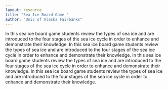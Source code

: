 ```yaml
---
layout: resource
title: "Sea Ice Board Game "
author: "Univ of Alaska Fairbanks"
---
```


In this sea ice board game students review the types of sea ice and are introduced to the four stages of the sea ice cycle in order to enhance and demonstrate their knowledge.
In this sea ice board game students review the types of sea ice and are introduced to the four stages of the sea ice cycle in order to enhance and demonstrate their knowledge.
In this sea ice board game students review the types of sea ice and are introduced to the four stages of the sea ice cycle in order to enhance and demonstrate their knowledge.
In this sea ice board game students review the types of sea ice and are introduced to the four stages of the sea ice cycle in order to enhance and demonstrate their knowledge.
